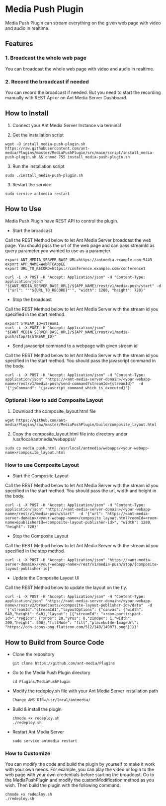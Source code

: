 # Media Push Plugin

Media Push Plugin can stream everything on the given web page with video and audio in realtime.

## Features

### 1. Broadcast the whole web page

You can broadcast the whole web page with video and audio in realtime.

### 2. Record the broadcast if needed

You can record the broadcast if needed. But you need to start the recording manually with REST Api or on Ant Media Server Dashboard.

## How to Install 

1. Connect your Ant Media Server Instance via terminal

2. Get the installation script 
  ```
  wget -O install_media-push-plugin.sh https://raw.githubusercontent.com/ant-media/Plugins/master/MediaPushPlugin/src/main/script/install_media-push-plugin.sh && chmod 755 install_media-push-plugin.sh
  ```
3. Run the installation script
  ```
  sudo ./install_media-push-plugin.sh
  ```
3. Restart the service
  ```
  sudo service antmedia restart
  ```

## How to Use

Media Push Plugin have REST API to control the plugin. 

* Start the broadcast

Call the REST Method below to let Ant Media Server broadcast the web page. You should pass the url of the web page and can pass streamId as query parameter you wanted to use as a parameter.
   ```
   export ANT_MEDIA_SERVER_BASE_URL=https://antmedia.example.com:5443
   export APP_NAME=WebRTCAppEE
   export URL_TO_RECORD=https://conference.example.com/conference1
   
   curl -i -X POST -H "Accept: Application/json" -H "Content-Type: application/json" "${ANT_MEDIA_SERVER_BASE_URL}/${APP_NAME}/rest/v1/media-push/start" -d '{"url": "'"${URL_TO_RECORD}"'", "width": 1280, "height": 720}'
   ```

* Stop the broadcast

Call the REST Method below to let Ant Media Server with the stream id you specified in the start method.
   ```
   export STREAM_ID=stream1
   curl -i -X POST -H "Accept: Application/json" "${ANT_MEDIA_SERVER_BASE_URL}/${APP_NAME}/rest/v1/media-push/stop/${STREAM_ID}"
   ```

* Send javascript command to a webpage with given stream id

Call the REST Method below to let Ant Media Server with the stream id you specified in the start method. You should pass the javascript command in the body.
   ```
   curl -i -X POST -H "Accept: Application/json" -H "Content-Type: application/json" "https://<ant-media-server-domain>/<your-webapp-name>/rest/v1/media-push/send-command?streamId={streamId}"  -d '{"jsCommand": "{javascript_command_which_is_executed}"}'
   ```

### Optional: How to add Composite Layout 

1. Download the composite_layout.html file
  ```
  wget https://github.com/ant-media/Plugins/raw/master/MediaPushPlugin/build/composite_layout.html
  ```
2. Copy the composite_layout.html file into directory under /usr/local/antmedia/webapps/<your-webapp-name>/
  ```
  sudo cp media_push.html /usr/local/antmedia/webapps/<your-webapp-name>/composite_layout.html
  ```

### How to use Composite Layout

* Start the Composite Layout

Call the REST Method below to let Ant Media Server with the stream id you specified in the start method. You should pass the url, width and height in the body.
   ```
   curl -i -X POST -H "Accept: Application/json" -H "Content-Type: application/json" "https://<ant-media-server-domain>/<your-webapp-name>/rest/v1/media-push/start"  -d '{"url": "https://<ant-media-server-domain>/<your-webapp-name>/composite_layout.html?roomId=<room-name>&publisherId=<composite-layout-publisher-id>", "width": 1280, "height": 720}'
   ```

* Stop the Composite Layout

Call the REST Method below to let Ant Media Server with the stream id you specified in the stop method.
   ```
   curl -i -X POST -H "Accept: Application/json" "https://<ant-media-server-domain>/<your-webapp-name>/rest/v1/media-push/stop/{composite-layout-publisher-id}"
   ```

* Update the Composite Layout UI

Call the REST Method below to update the layout on the fly.
   ```
   curl -i -X POST -H "Accept: Application/json" -H "Content-Type: application/json" "https://<ant-media-server-domain>/<your-webapp-name>/rest/v2/broadcasts/<composite-layout-publisher-id>/data"  -d '{"streamId":"streamId1","layoutOptions": {"canvas": {"width": 640,"height": 640},"layout": [{"streamId": "<room-participant-id>","region": {"xPos": 20,"yPos": 0,"zIndex": 1,"width": 200,"height": 200},"fillMode": "fill","placeholderImageUrl": "https://cdn-icons-png.flaticon.com/512/149/149071.png"}]}}' 
   ```

   
## How to Build from Source Code


- Clone the repository

  ```
  git clone https://github.com/ant-media/Plugins
  ```

- Go to the Media Push Plugin directory

  ```
  cd Plugins/MediaPushPlugin
  ```

- Modify the redeploy.sh file with your Ant Media Server installation path

  ```
  Change AMS_DIR=/usr/local/antmedia/
  ```

- Build & install the plugin

  ```
  chmode +x redeploy.sh
  ./redeploy.sh
  ```

- Restart Ant Media Server

  ```
  sudo service antmedia restart
  ```

### How to Customize
You can modify the code and build the plugin by yourself to make it work with your own needs. For example, you can play the video or login to the web page with your own credentials before starting the broadcast.
Go to the MediaPushPlugin and modify the customModification method as you wish. Then build the plugin with the following command.

  ```
  chmode +x redeploy.sh
  ./redeploy.sh
  ```
